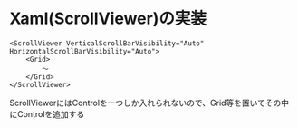 # Xaml(ScrollViewer)の実装

```
<ScrollViewer VerticalScrollBarVisibility="Auto" HorizontalScrollBarVisibility="Auto">
    <Grid>
        〜
    </Grid>
</ScrollViewer>
```
ScrollViewerにはControlを一つしか入れられないので、Grid等を置いてその中にControlを追加する
